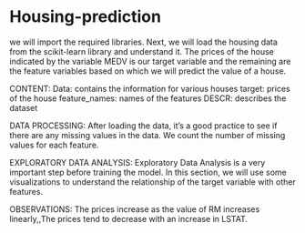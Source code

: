 # Housing-prediction
we will import the required libraries. Next, we will load the housing data from the scikit-learn library and understand it. 
The prices of the house indicated by the variable MEDV is our target variable and the remaining are the feature variables based on which we will predict the value of a house.

CONTENT:
Data: contains the information for various houses
target: prices of the house
feature_names: names of the features
DESCR: describes the dataset

DATA PROCESSING:
After loading the data, it’s a good practice to see if there are any missing values in the data. We count the number of missing values for each feature.

EXPLORATORY DATA ANALYSIS:
Exploratory Data Analysis is a very important step before training the model. 
In this section, we will use some visualizations to understand the relationship of the target variable with other features.

OBSERVATIONS:
The prices increase as the value of RM increases linearly,,The prices tend to decrease with an increase in LSTAT.
